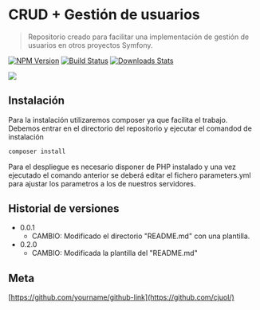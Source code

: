 # CRUD + Gestión de usuarios
> Repositorio creado para facilitar una implementación de gestión de usuarios en otros proyectos Symfony.


[![NPM Version][npm-image]][npm-url]
[![Build Status][travis-image]][travis-url]
[![Downloads Stats][npm-downloads]][npm-url]


![](../header.png)

## Instalación

Para la instalación utilizaremos composer ya que facilita el trabajo. Debemos entrar en el directorio del repositorio y ejecutar el comandod de instalación

```sh
composer install
```

Para el despliegue es necesario disponer de PHP instalado y una vez ejecutado el comando anterior se deberá editar el fichero parameters.yml para ajustar los parametros a los de nuestros servidores.


## Historial de versiones

* 0.0.1
    * CAMBIO: Modificado el directorio "README.md" con una plantilla.
* 0.2.0
    * CAMBIO: Modificada la plantilla del "README.md"


## Meta


[https://github.com/yourname/github-link](https://github.com/cjuol/)

[npm-image]: https://img.shields.io/npm/v/datadog-metrics.svg?style=flat-square
[npm-url]: https://npmjs.org/package/datadog-metrics
[npm-downloads]: https://img.shields.io/npm/dm/datadog-metrics.svg?style=flat-square
[travis-image]: https://img.shields.io/travis/dbader/node-datadog-metrics/master.svg?style=flat-square
[travis-url]: https://travis-ci.org/dbader/node-datadog-metrics